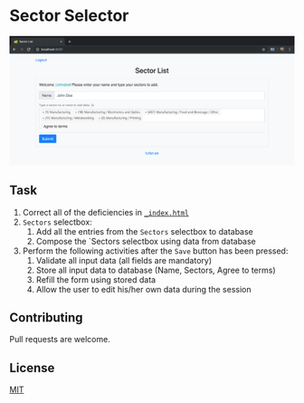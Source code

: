 # Sector Selector
![screenshot](images/screenshot.png)
## Task
1. Correct all of the deficiencies in [`_index.html`](src/main/resources/templates/_index.html)
2. `Sectors` selectbox:
	1. Add all the entries from the `Sectors` selectbox to database
	2. Compose the `Sectors selectbox using data from database
3. Perform the following activities after the `Save` button has been pressed: 
	1. Validate all input data (all fields are mandatory)
	2. Store all input data to database (Name, Sectors, Agree to terms)
	3. Refill the form using stored data 
	4. Allow the user to edit his/her own data during the session
## Contributing
Pull requests are welcome.
## License
[MIT](LICENSE)
